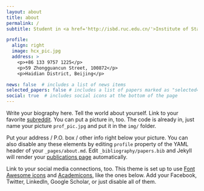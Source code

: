 ```yaml
---
layout: about
title: about
permalink: /
subtitle: Student in <a href='http://isbd.ruc.edu.cn/'>Institute of Statistics and Big Data, Renmin University of China</a>

profile:
  align: right
  image: hcx_pic.jpg
  address: >
    <p>+86 133 9757 1225</p>
    <p>59 Zhongguancun Street, 100872</p>
    <p>Haidian District, Beijing</p>

news: false  # includes a list of news items
selected_papers: false # includes a list of papers marked as "selected={true}"
social: true  # includes social icons at the bottom of the page
---
```


Write your biography here. Tell the world about yourself. Link to your favorite [subreddit](http://reddit.com). You can put a picture in, too. The code is already in, just name your picture `prof_pic.jpg` and put it in the `img/` folder.

Put your address / P.O. box / other info right below your picture. You can also disable any these elements by editing `profile` property of the YAML header of your `_pages/about.md`. Edit `_bibliography/papers.bib` and Jekyll will render your [publications page](/al-folio/publications/) automatically.

Link to your social media connections, too. This theme is set up to use [Font Awesome icons](http://fortawesome.github.io/Font-Awesome/) and [Academicons](https://jpswalsh.github.io/academicons/), like the ones below. Add your Facebook, Twitter, LinkedIn, Google Scholar, or just disable all of them.
